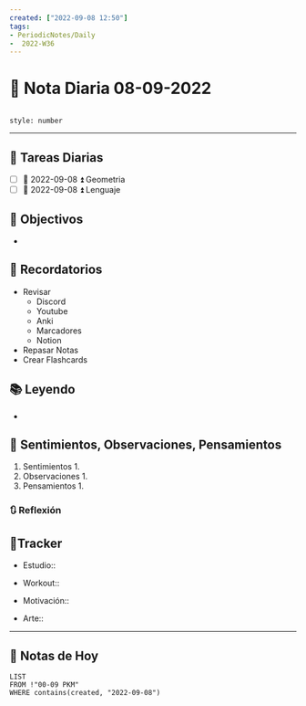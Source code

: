 ```yaml
---
created: ["2022-09-08 12:50"]
tags:
- PeriodicNotes/Daily
-  2022-W36
---
```


# 📅 Nota Diaria  08-09-2022
```toc

style: number

```

---
## 🔷 Tareas Diarias
- [ ] 📅 2022-09-08 ⏫ Geometria
- [ ] 📅 2022-09-08 ⏫ Lenguaje

## 🎯 Objectivos
- 
## 📕 Recordatorios
- Revisar
	- Discord
	- Youtube
	- Anki
	- Marcadores
	- Notion
- Repasar Notas
- Crear Flashcards

## 📚 Leyendo
- 
## 💬 Sentimientos, Observaciones, Pensamientos 
1. Sentimientos
	1. 
2. Observaciones
	1. 
3. Pensamientos
	1. 
### 🔃 Reflexión

## 🔷Tracker

- Estudio::

- Workout::

- Motivación::

- Arte::
---

## 📅 Notas de Hoy
```dataview
LIST 
FROM !"00-09 PKM" 
WHERE contains(created, "2022-09-08")
```